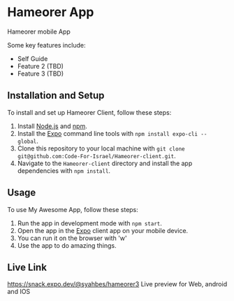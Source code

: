 # Hameorer App

Hameorer mobile App 

Some key features include:
- Self Guide
- Feature 2 (TBD)
- Feature 3 (TBD)

## Installation and Setup

To install and set up Hameorer Client, follow these steps:

1. Install [Node.js](https://nodejs.org) and [npm](https://www.npmjs.com/).
2. Install the [Expo](https://expo.dev/) command line tools with `npm install expo-cli --global`.
3. Clone this repository to your local machine with `git clone git@github.com:Code-For-Israel/Hameorer-client.git`.
4. Navigate to the `Hameorer-client` directory and install the app dependencies with `npm install`.

## Usage

To use My Awesome App, follow these steps:

1. Run the app in development mode with `npm start`.
2. Open the app in the [Expo](https://expo.dev/) client app on your mobile device.
3. You can run it on the browser with 'w'
3. Use the app to do amazing things.

## Live Link
https://snack.expo.dev/@syahbes/hameorer3
Live preview for Web, android and IOS
